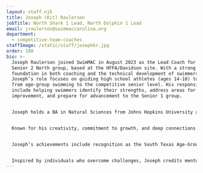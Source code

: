 ```yaml
---
layout: staff.njk
title: Joseph (Kit) Raulerson
jobTitle: North Shark 1 Lead, North Dolphin 1 Lead
email: jraulerson@swimmaccarolina.org
department:
  - competitive-team-coaches
staffImage: /static/staff/josephkr.jpg
order: 100
bio: >-
  Joseph Raulerson joined SwimMAC in August 2023 as the Lead Coach for the
  Senior 2 North group, based at the HFFA/Davidson site. With a strong
  foundation in both coaching and the technical development of swimmers,
  Joseph’s role focuses on guiding high school athletes (ages 14-18) to progress
  from age-group swimming to the competitive senior level. His responsibilities
  include helping swimmers identify their strengths, address areas for
  improvement, and prepare for advancement to the Senior 1 group.


  Joseph holds a BA in Natural Sciences from Johns Hopkins University and has extensive experience in various leadership roles within the swimming community, including positions as North Carolina Swimming Senior Chair, Coach Representative, and South Texas Swimming Age-Group Chair. His professional background spans a diverse range of coaching roles, from collegiate programs at Michigan, Georgia Tech, Florida State, and Bucknell, to head coaching positions at Raleigh Swimming Association and The Woodlands Swim Team. His multifaceted experience enables him to bring a unique perspective and historical understanding of the sport to SwimMAC.


  Known for his creativity, commitment to growth, and deep connections in the swimming world, Joseph regularly engages with coaching peers across the country, ensuring his methods remain informed by the latest trends and best practices. His philosophy emphasizes meeting athletes where they are, helping them reach their goals through a focus on both short- and long-term success. His guiding values include open communication, creative problem-solving, and celebrating athletes’ accomplishments, as he believes in “catching them doing something right.”


  Joseph’s achievements include recognition as the South Texas Age-Group Coach of the Year and the North Carolina Senior Coach of the Year. Since joining SwimMAC, he has launched several initiatives, including a weekly 400 IM endurance concept with Senior 1 and 2 groups and is developing a presentation on the application of work-rest ratios in practice design. With SwimMAC’s mission at heart, Joseph aims to elevate the quality of athletes progressing to the Senior 1 group and hopes to eventually contribute as a Head Age-Group Coach for the North site.


  Inspired by individuals who overcome challenges, Joseph credits mentors like Randy Reese and Jon Urbanchek for shaping his coaching journey. He believes in the power of pride and perseverance, as encapsulated by his favorite quote, “Pride grows in the hearts of men like lard on a pig.” Originally from Sanford, NC, Joseph’s favorite travel destination is Montreal, and he brings a sense of human connection and resilience to SwimMAC’s community of swimmers and coaches.
---
```

